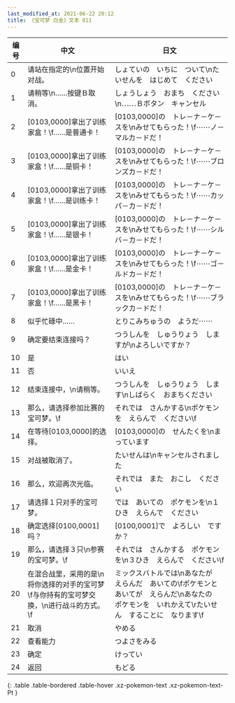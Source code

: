 ```yaml
---
last_modified_at: 2021-06-22 20:12
title: 《宝可梦 白金》文本 011
---
```

| 编号 | 中文 | 日文 |
| ---- | ---- | ---- |
| 0 | 请站在指定的\n位置开始对战。 | しょていの　いちに　ついて\nたいせんを　はじめて　ください |
| 1 | 请稍等\n……按键Ｂ取消。 | しょうしょう　おまち　ください\n⋯⋯Ｂボタン　キャンセル |
| 2 | [0103,0000]拿出了训练家盒！\f……是普通卡！ | [0103,0000]の　トレ－ナ－ケ－スを\nみせてもらった！\f⋯⋯ノ－マルカ－ドだ！ |
| 3 | [0103,0000]拿出了训练家盒！\f……是铜卡！ | [0103,0000]の　トレ－ナ－ケ－スを\nみせてもらった！\f⋯⋯ブロンズカ－ドだ！ |
| 4 | [0103,0000]拿出了训练家盒！\f……是训练卡！ | [0103,0000]の　トレ－ナ－ケ－スを\nみせてもらった！\f⋯⋯カッパ－カ－ドだ！ |
| 5 | [0103,0000]拿出了训练家盒！\f……是银卡！ | [0103,0000]の　トレ－ナ－ケ－スを\nみせてもらった！\f⋯⋯シルバ－カ－ドだ！ |
| 6 | [0103,0000]拿出了训练家盒！\f……是金卡！ | [0103,0000]の　トレ－ナ－ケ－スを\nみせてもらった！\f⋯⋯ゴ－ルドカ－ドだ！ |
| 7 | [0103,0000]拿出了训练家盒！\f……是黑卡！ | [0103,0000]の　トレ－ナ－ケ－スを\nみせてもらった！\f⋯⋯ブラックカ－ドだ！ |
| 8 | 似乎忙碌中…… | とりこみちゅうの　ようだ⋯⋯ |
| 9 | 确定要结束连接吗？ | つうしんを　しゅうりょう　しますが\nよろしいですか？ |
| 10 | 是 | はい |
| 11 | 否 | いいえ |
| 12 | 结束连接中，\n请稍等。 | つうしんを　しゅうりょう　します\nしばらく　おまちください |
| 13 | 那么，请选择参加比赛的宝可梦。\f | それでは　さんかする\nポケモンを　えらんで　ください\f |
| 14 | 在等待[0103,0000]的选择。 | [0103,0000]の　せんたくを\nまっています |
| 15 | 对战被取消了。 | たいせんは\nキャンセルされました |
| 16 | 那么，欢迎再次光临。 | それでは　また　おこし　ください |
| 17 | 请选择１只对手的宝可梦。 | では　あいての　ポケモンを\n１ひき　えらんで　ください |
| 18 | 确定选择[0100,0001]吗？ | [0100,0001]で　よろしい　ですか？ |
| 19 | 那么，请选择３只\n参赛的宝可梦。\f | それでは　さんかする　ポケモンを\n３ひき　えらんで　ください\f |
| 20 | 在混合战里，采用的是\n将你选择的对手的宝可梦\f与你持有的宝可梦交换，\n进行战斗的方式。\f | ミックスバトルでは\nあなたが　えらんだ　あいての\fポケモンと　あいてが　えらんだ\nあなたの　ポケモンを　いれかえて\rたいせん　することに　なります\f |
| 21 | 取消 | やめる |
| 22 | 查看能力 | つよさをみる |
| 23 | 确定 | けってい |
| 24 | 返回 | もどる |
{: .table .table-bordered .table-hover .xz-pokemon-text .xz-pokemon-text-Pt }